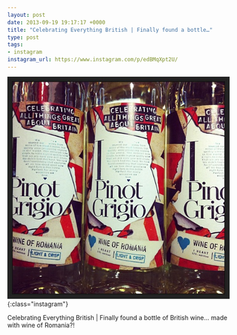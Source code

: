 ```yaml
---
layout: post
date: 2013-09-19 19:17:17 +0000
title: "Celebrating Everything British | Finally found a bottle…"
type: post
tags:
- instagram
instagram_url: https://www.instagram.com/p/edBMqXpt2U/
---
```


![Instagram - edBMqXpt2U](/assets/edBMqXpt2U.jpg){:class="instagram"}

Celebrating Everything British | Finally found a bottle of British wine... made with wine of Romania?!
